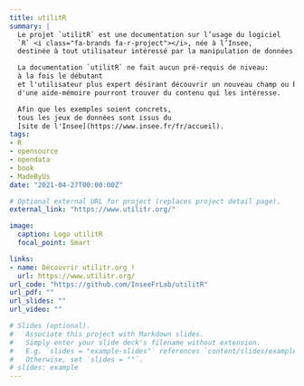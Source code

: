 ```yaml
---
title: utilitR
summary: |
  Le projet `utilitR` est une documentation sur l’usage du logiciel
  `R` <i class="fa-brands fa-r-project"></i>, née à l’Insee,
  destinée à tout utilisateur intéressé par la manipulation de données.

  La documentation `utilitR` ne fait aucun pré-requis de niveau: 
  à la fois le débutant
  et l'utilisateur plus expert désirant découvrir un nouveau champ ou bénéficier
  d'une aide-mémoire pourront trouver du contenu qui les intéresse.

  Afin que les exemples soient concrets,
  tous les jeux de données sont issus du 
  [site de l'Insee](https://www.insee.fr/fr/accueil).
tags:
- R
- opensource
- opendata
- book
- MadeByUs
date: "2021-04-27T00:00:00Z"

# Optional external URL for project (replaces project detail page).
external_link: "https://www.utilitr.org/"

image:
  caption: Logo utilitR
  focal_point: Smart

links:
- name: Découvrir utilitr.org !
  url: https://www.utilitr.org/
url_code: "https://github.com/InseeFrLab/utilitR"
url_pdf: ""
url_slides: ""
url_video: ""

# Slides (optional).
#   Associate this project with Markdown slides.
#   Simply enter your slide deck's filename without extension.
#   E.g. `slides = "example-slides"` references `content/slides/example-slides.md`.
#   Otherwise, set `slides = ""`.
# slides: example
---
```


